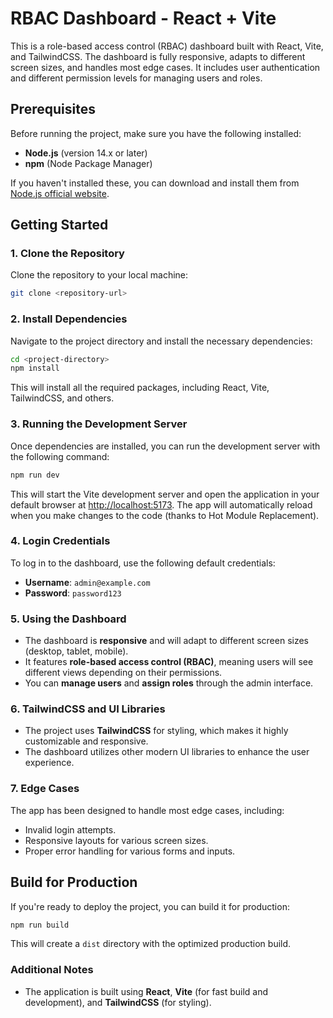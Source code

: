 # RBAC Dashboard - React + Vite

This is a role-based access control (RBAC) dashboard built with React, Vite, and TailwindCSS. The dashboard is fully responsive, adapts to different screen sizes, and handles most edge cases. It includes user authentication and different permission levels for managing users and roles.

## Prerequisites

Before running the project, make sure you have the following installed:

- **Node.js** (version 14.x or later)
- **npm** (Node Package Manager)

If you haven't installed these, you can download and install them from [Node.js official website](https://nodejs.org/).

## Getting Started

### 1. Clone the Repository

Clone the repository to your local machine:

```bash
git clone <repository-url>
```

### 2. Install Dependencies

Navigate to the project directory and install the necessary dependencies:

```bash
cd <project-directory>
npm install
```

This will install all the required packages, including React, Vite, TailwindCSS, and others.

### 3. Running the Development Server

Once dependencies are installed, you can run the development server with the following command:

```bash
npm run dev
```

This will start the Vite development server and open the application in your default browser at [http://localhost:5173](http://localhost:5173). The app will automatically reload when you make changes to the code (thanks to Hot Module Replacement).

### 4. Login Credentials

To log in to the dashboard, use the following default credentials:

- **Username**: `admin@example.com`
- **Password**: `password123`

### 5. Using the Dashboard

- The dashboard is **responsive** and will adapt to different screen sizes (desktop, tablet, mobile).
- It features **role-based access control (RBAC)**, meaning users will see different views depending on their permissions.
- You can **manage users** and **assign roles** through the admin interface.

### 6. TailwindCSS and UI Libraries

- The project uses **TailwindCSS** for styling, which makes it highly customizable and responsive.
- The dashboard utilizes other modern UI libraries to enhance the user experience.

### 7. Edge Cases

The app has been designed to handle most edge cases, including:
- Invalid login attempts.
- Responsive layouts for various screen sizes.
- Proper error handling for various forms and inputs.

## Build for Production

If you're ready to deploy the project, you can build it for production:

```bash
npm run build
```

This will create a `dist` directory with the optimized production build.

### Additional Notes

- The application is built using **React**, **Vite** (for fast build and development), and **TailwindCSS** (for styling).